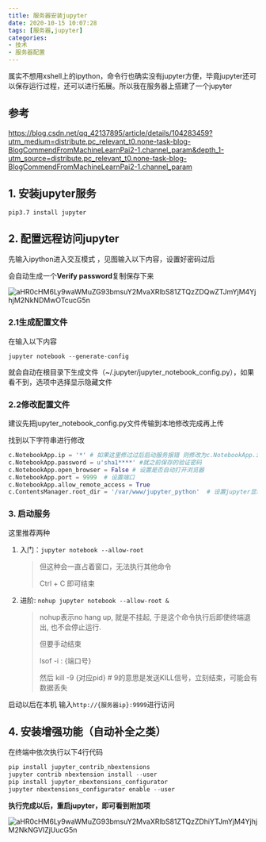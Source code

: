```yaml
---
title: 服务器安装jupyter
date: 2020-10-15 10:07:28
tags: [服务器,jupyter]
categories:
- 技术
- 服务器配置
---
```


属实不想用xshell上的ipython，命令行也确实没有jupyter方便，毕竟jupyter还可以保存运行过程，还可以进行拓展。所以我在服务器上搭建了一个jupyter

<!--more-->

## 参考

https://blog.csdn.net/qq_42137895/article/details/104283459?utm_medium=distribute.pc_relevant_t0.none-task-blog-BlogCommendFromMachineLearnPai2-1.channel_param&depth_1-utm_source=distribute.pc_relevant_t0.none-task-blog-BlogCommendFromMachineLearnPai2-1.channel_param

## 1. 安装jupyter服务

```shell
pip3.7 install jupyter
```

## 2. 配置远程访问jupyter

先输入ipython进入交互模式 ，见图输入以下内容，设置好密码过后

会自动生成一个**Verify password**复制保存下来

![aHR0cHM6Ly9waWMuZG93bmsuY2MvaXRlbS81ZTQzZDQwZTJmYjM4YjhjM2NkNDMwOTcucG5n](http://zchsakura-blog.oss-cn-beijing.aliyuncs.com/20201015101310.png)

### 2.1生成配置文件

在输入以下内容

```shell
jupyter notebook --generate-config
```

就会自动在根目录下生成文件（~/.jupyter/jupyter_notebook_config.py），如果看不到，选项中选择显示隐藏文件

### 2.2修改配置文件

建议先把jupyter_notebook_config.py文件传输到本地修改完成再上传

找到以下字符串进行修改

```python
c.NotebookApp.ip = '*' # 如果这里修过过后启动服务报错 则修改为c.NotebookApp.ip='0.0.0.0'
c.NotebookApp.password = u'sha1****' #就之前保存的验证密码
c.NotebookApp.open_browser = False # 设置是否自动打开浏览器
c.NotebookApp.port = 9999  # 设置端口
c.NotebookApp.allow_remote_access = True
c.ContentsManager.root_dir = '/var/www/jupyter_python'	# 设置jupyter显示目录
```

### 3. 启动服务

这里推荐两种

1. 入门：`jupyter notebook --allow-root`

    > 但这种会一直占着窗口，无法执行其他命令
    >
    > Ctrl + C 即可结束

2. 进阶: `nohup jupyter notebook --allow-root &`

    > nohup表示no hang up, 就是不挂起, 于是这个命令执行后即使终端退出, 也不会停止运行.
    >
    > 但要手动结束
    >
    > lsof -i : {端口号}
    >
    > 然后 kill -9 {对应pid} # 9的意思是发送KILL信号，立刻结束，可能会有数据丢失

启动以后在本机 输入`http://{服务器ip}:9999`进行访问

## 4. 安装增强功能（自动补全之类）

在终端中依次执行以下4行代码

```python
pip install jupyter_contrib_nbextensions
jupyter contrib nbextension install --user
pip install jupyter_nbextensions_configurator
jupyter nbextensions_configurator enable --user
```

**执行完成以后，重启jupyter，即可看到附加项**

![aHR0cHM6Ly9waWMuZG93bmsuY2MvaXRlbS81ZTQzZDhiYTJmYjM4YjhjM2NkNGVlZjUucG5n](http://zchsakura-blog.oss-cn-beijing.aliyuncs.com/20201015101630.png)